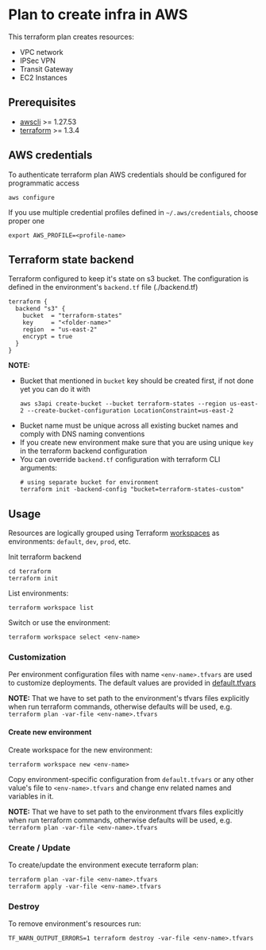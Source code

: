 # Plan to create infra in AWS

This terraform plan creates resources:
- VPC network
- IPSec VPN
- Transit Gateway
- EC2 Instances

## Prerequisites

- [awscli](https://github.com/aws/aws-cli) >= 1.27.53
- [terraform](https://www.terraform.io/downloads.html) >= 1.3.4

## AWS credentials

To authenticate terraform plan AWS credentials should be configured for programmatic access
```
aws configure
```
If you use multiple credential profiles defined in `~/.aws/credentials`, choose proper one
```
export AWS_PROFILE=<profile-name>
```

## Terraform state backend

Terraform configured to keep it's state on s3 bucket. The configuration is defined in the environment's `backend.tf` file (./backend.tf)
```
terraform {
  backend "s3" {
    bucket  = "terraform-states"
    key     = "<folder-name>"
    region  = "us-east-2"
    encrypt = true
  }
}
```

__NOTE:__
- Bucket that mentioned in `bucket` key should be created first, if not done yet you can do it with
  ```
  aws s3api create-bucket --bucket terraform-states --region us-east-2 --create-bucket-configuration LocationConstraint=us-east-2
  ```
- Bucket name must be unique across all existing bucket names and comply with DNS naming conventions
- If you create new environment make sure that you are using unique `key` in the terraform backend configuration
- You can override `backend.tf` configuration with terraform CLI arguments:
  ```
  # using separate bucket for environment
  terraform init -backend-config "bucket=terraform-states-custom"
  ```

## Usage

Resources are logically grouped using Terraform [workspaces](https://www.terraform.io/cli/workspaces) as environments: `default`, `dev`, `prod`, etc.

Init terraform backend
```
cd terraform
terraform init
```

List environments:
```
terraform workspace list
```

Switch or use the environment:
```
terraform workspace select <env-name>
```

### Customization

Per environment configuration files with name `<env-name>.tfvars` are used to customize deployments. The default values are provided in [default.tfvars](./default.tfvars)

__NOTE:__ That we have to set path to the environment's tfvars files explicitly when run terraform commands, otherwise defaults will be used, e.g. `terraform plan -var-file <env-name>.tfvars`

#### Create new environment

Create workspace for the new environment:
```
terraform workspace new <env-name>
```

Copy environment-specific configuration from `default.tfvars` or any other value's file to `<env-name>.tfvars` and change env related names and variables in it.

__NOTE:__ That we have to set path to the environment tfvars files explicitly when run terraform commands, otherwise defaults will be used, e.g. `terraform plan -var-file <env-name>.tfvars`

### Create / Update

To create/update the environment execute terraform plan:
```
terraform plan -var-file <env-name>.tfvars
terraform apply -var-file <env-name>.tfvars
```

### Destroy

To remove environment's resources run:
```
TF_WARN_OUTPUT_ERRORS=1 terraform destroy -var-file <env-name>.tfvars
```
